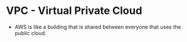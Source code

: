 # VPC - Virtual Private Cloud

- AWS is like a building that is shared between everyone that uses the public cloud.